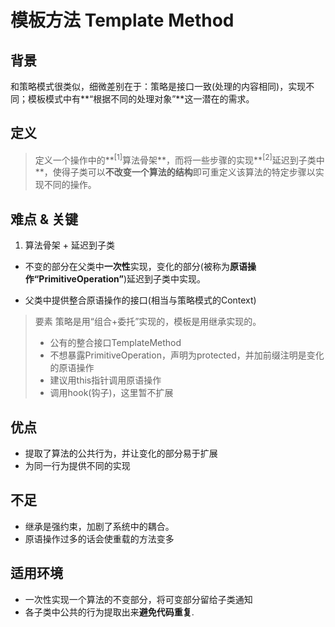 # 模板方法 Template Method
## 背景
和策略模式很类似，细微差别在于：策略是接口一致(处理的内容相同)，实现不同；模板模式中有**“根据不同的处理对象”**这一潜在的需求。

## 定义
>定义一个操作中的**<sup>[1]</sup>算法骨架**，而将一些步骤的实现**<sup>[2]</sup>延迟到子类中**，使得子类可以**不改变一个算法的结构**即可重定义该算法的特定步骤以实现不同的操作。

## 难点 & 关键
1. 算法骨架 + 延迟到子类
  + 不变的部分在父类中**一次性**实现，变化的部分(被称为**原语操作“PrimitiveOperation”**)延迟到子类中实现。

  + 父类中提供整合原语操作的接口(相当与策略模式的Context)

> 要素
> 策略是用“组合+委托”实现的，模板是用继承实现的。
> + 公有的整合接口TemplateMethod
> + 不想暴露PrimitiveOperation，声明为protected，并加前缀注明是变化的原语操作
> + 建议用this指针调用原语操作
> + 调用hook(钩子)，这里暂不扩展

## 优点
+ 提取了算法的公共行为，并让变化的部分易于扩展
+ 为同一行为提供不同的实现

## 不足
+ 继承是强约束，加剧了系统中的耦合。
+ 原语操作过多的话会使重载的方法变多

## 适用环境
+ 一次性实现一个算法的不变部分，将可变部分留给子类通知
+ 各子类中公共的行为提取出来**避免代码重复**.




